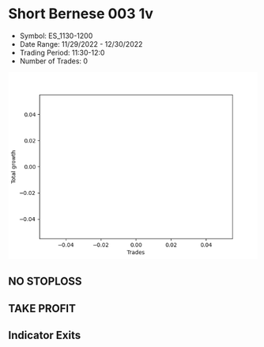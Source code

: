 # Short Bernese 003 1v 
- Symbol: ES_1130-1200
- Date Range: 11/29/2022 - 12/30/2022
- Trading Period: 11:30-12:0
- Number of Trades: 0

![Plot](ShortBernese0031vES_1130-1200.png)
## NO STOPLOSS














## TAKE PROFIT











## Indicator Exits

